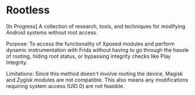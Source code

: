 # Rootless
[In Progress] A collection of research, tools, and techniques for modifying Android systems without root access.

Purpose:
To access the functionality of Xposed modules and perform dynamic instrumentation with Frida without having to go through the hassle of rooting, hiding root status, or bypassing integrity checks like Play Integrity.

Limitations:
Since this method doesn't involve rooting the device, Magisk and Zygisk modules are not compatible. This also means any modifications requiring system access (UID 0) are not feasible.

